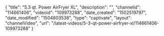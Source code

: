 {
    "title": "5.3 qt. Power AirFryer XL",
    "description": "",
    "channelid": "114661406",
    "videoid": "109973288",
    "date_created": "1502519797",
    "date_modified": "1504803538",
    "type": "captivate",
    "layout": "channelVideo",
    "url": "\/latest-videos\/5-3-qt-power-airfryer-xl\/114661406-109973288"
}